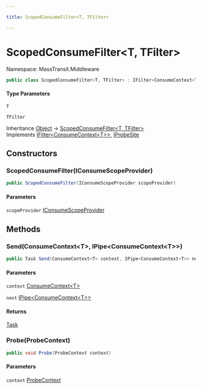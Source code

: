 ```yaml
---

title: ScopedConsumeFilter<T, TFilter>

---
```


# ScopedConsumeFilter\<T, TFilter\>

Namespace: MassTransit.Middleware

```csharp
public class ScopedConsumeFilter<T, TFilter> : IFilter<ConsumeContext<T>>, IProbeSite
```

#### Type Parameters

`T`<br/>

`TFilter`<br/>

Inheritance [Object](https://learn.microsoft.com/en-us/dotnet/api/system.object) → [ScopedConsumeFilter\<T, TFilter\>](../masstransit-middleware/scopedconsumefilter-2)<br/>
Implements [IFilter\<ConsumeContext\<T\>\>](../../masstransit-abstractions/masstransit/ifilter-1), [IProbeSite](../../masstransit-abstractions/masstransit/iprobesite)

## Constructors

### **ScopedConsumeFilter(IConsumeScopeProvider)**

```csharp
public ScopedConsumeFilter(IConsumeScopeProvider scopeProvider)
```

#### Parameters

`scopeProvider` [IConsumeScopeProvider](../masstransit-dependencyinjection/iconsumescopeprovider)<br/>

## Methods

### **Send(ConsumeContext\<T\>, IPipe\<ConsumeContext\<T\>\>)**

```csharp
public Task Send(ConsumeContext<T> context, IPipe<ConsumeContext<T>> next)
```

#### Parameters

`context` [ConsumeContext\<T\>](../../masstransit-abstractions/masstransit/consumecontext-1)<br/>

`next` [IPipe\<ConsumeContext\<T\>\>](../../masstransit-abstractions/masstransit/ipipe-1)<br/>

#### Returns

[Task](https://learn.microsoft.com/en-us/dotnet/api/system.threading.tasks.task)<br/>

### **Probe(ProbeContext)**

```csharp
public void Probe(ProbeContext context)
```

#### Parameters

`context` [ProbeContext](../../masstransit-abstractions/masstransit/probecontext)<br/>
